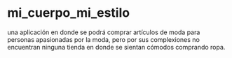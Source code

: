 # mi_cuerpo_mi_estilo
 una aplicación en donde se podrá comprar artículos de moda para personas apasionadas por la moda, pero por sus complexiones no encuentran ninguna tienda en donde se sientan cómodos comprando ropa. 
